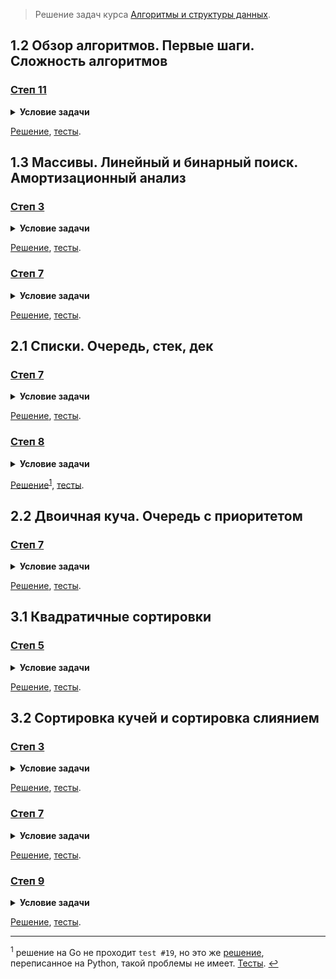 > Решение задач курса [Алгоритмы и структуры данных](https://stepik.org/course/156/).

## 1.2 Обзор алгоритмов. Первые шаги. Сложность алгоритмов

### [Степ 11](https://stepik.org/lesson/12555/step/11)

<details>
<summary><strong>Условие задачи</strong></summary>

![Условие задачи](lesson-12555/step-11/challenge.png)

</details>

[Решение](lesson-12555/step-11/main.go), [тесты](lesson-12555/step-11/main_test.go).

## 1.3 Массивы. Линейный и бинарный поиск. Амортизационный анализ

### [Степ 3](https://stepik.org/lesson/12556/step/3)

<details>
<summary><strong>Условие задачи</strong></summary>

![Условие задачи](lesson-12556/step-3/challenge.png)

</details>

[Решение](lesson-12556/step-3/main.go), [тесты](lesson-12556/step-3/main_test.go).

### [Степ 7](https://stepik.org/lesson/12556/step/7)

<details>
<summary><strong>Условие задачи</strong></summary>

![Условие задачи](lesson-12556/step-7/challenge.png)

</details>

[Решение](lesson-12556/step-7/main.go), [тесты](lesson-12556/step-7/main_test.go).

## 2.1 Списки. Очередь, стек, дек

### [Степ 7](https://stepik.org/lesson/12559/step/7)

<details>
<summary><strong>Условие задачи</strong></summary>

![Условие задачи](lesson-12559/step-7/challenge.png)

</details>

[Решение](lesson-12559/step-7/main.go), [тесты](lesson-12559/step-7/main_test.go).

### [Степ 8](https://stepik.org/lesson/12559/step/8)

<details>
<summary><strong>Условие задачи</strong></summary>

![Условие задачи](lesson-12559/step-8/challenge.png)

</details>

[Решение](lesson-12559/step-8/main.go)<sup id="a-12559-8">[1](#12559-8)</sup>, [тесты](lesson-12559/step-8/main_test.go).

## 2.2 Двоичная куча. Очередь с приоритетом

### [Степ 7](https://stepik.org/lesson/12560/step/7)

<details>
<summary><strong>Условие задачи</strong></summary>

![Условие задачи](lesson-12560/step-7/challenge.png)

</details>

[Решение](lesson-12560/step-7/main.go), [тесты](lesson-12560/step-7/main_test.go).

## 3.1 Квадратичные сортировки

### [Степ 5](https://stepik.org/lesson/12561/step/5)

<details>
<summary><strong>Условие задачи</strong></summary>

![Условие задачи](lesson-12561/step-5/challenge.png)

</details>

[Решение](lesson-12561/step-5/main.go), [тесты](lesson-12561/step-5/main_test.go).

## 3.2 Сортировка кучей и сортировка слиянием

### [Степ 3](https://stepik.org/lesson/12562/step/3)

<details>
<summary><strong>Условие задачи</strong></summary>

![Условие задачи](lesson-12562/step-3/challenge.png)

</details>

[Решение](lesson-12562/step-3/main.go), [тесты](lesson-12562/step-3/main_test.go).

### [Степ 7](https://stepik.org/lesson/12562/step/7)

<details>
<summary><strong>Условие задачи</strong></summary>

![Условие задачи](lesson-12562/step-7/challenge.png)

</details>

[Решение](lesson-12562/step-7/main.go), [тесты](lesson-12562/step-7/main_test.go).

### [Степ 9](https://stepik.org/lesson/12562/step/9)

<details>
<summary><strong>Условие задачи</strong></summary>

![Условие задачи](lesson-12562/step-9/challenge.png)

</details>

[Решение](lesson-12562/step-9/main.go), [тесты](lesson-12562/step-9/main_test.go).

---

<sup id="12559-8">1</sup> решение на Go не проходит `test #19`, но это же [решение](lesson-12559/step-8/solution.py),
переписанное на Python, такой проблемы не имеет. [Тесты](lesson-12559/step-8/solution_test.py). [↩](#a-12559-8)
